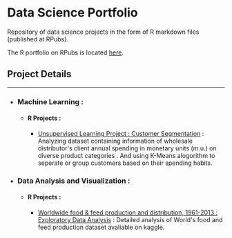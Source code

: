 # Data Science Portfolio
Repository of data science projects in the form of R markdown files (published at RPubs).

The R portfolio on RPubs is located [here](http://rpubs.com/mayu2019).


## Project Details
-----------------------------------------------------------------------------------------------------------------------------------   
- ### Machine Learning :

  - #### R Projects :
  
      - [Unsupervised Learning Project : Customer Segmentation](http://rpubs.com/mayu2019/K-Means) : Analyzing dataset containing     information of wholesale distributor's client annual spending in monetary units (m.u.) on diverse product categories . And using K-Means alogorithm to seperate or group customers based on their spending habits.
  
 - ### Data Analysis and Visualization :
 
     - #### R Projects :
     
       - [Worldwide food & feed production and distribution, 1961-2013 : Exploratory Data Analysis](http://rpubs.com/mayu2019/FAO) : Detailed analysis of World's food and feed production dataset avaliable on kaggle.
